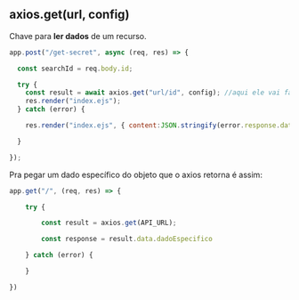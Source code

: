

## axios.get(url, config)

Chave para **ler dados** de um recurso.

```js
app.post("/get-secret", async (req, res) => {

  const searchId = req.body.id;

  try {
    const result = await axios.get("url/id", config); //aqui ele vai fazer um get id de algum usuario por exemplo
    res.render("index.ejs");
  } catch (error) {

    res.render("index.ejs", { content:JSON.stringify(error.response.data) });

  }

});
```

Pra pegar um dado específico do objeto que o axios retorna é assim: 

```js
app.get("/", (req, res) => {

    try {

        const result = axios.get(API_URL);

        const response = result.data.dadoEspecifico

    } catch (error) {

    }

})
```